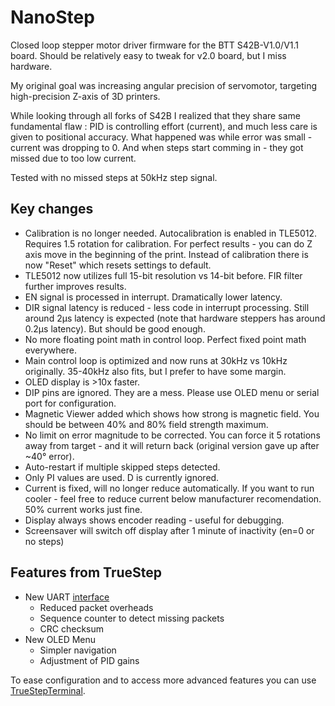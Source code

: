 # NanoStep
Closed loop stepper motor driver firmware for the BTT S42B-V1.0/V1.1 board. Should be relatively easy to tweak for v2.0 board, but I miss hardware.

My original goal was increasing angular precision of servomotor, targeting high-precision Z-axis of 3D printers. 

While looking through all forks of S42B I realized that they share same fundamental flaw : PID is controlling effort (current), and much less care is given to positional accuracy. What happened was while error was small - current was dropping to 0. And when steps start comming in - they got missed due to too low current. 

Tested with no missed steps at 50kHz step signal.

## Key changes
- Calibration is no longer needed. Autocalibration is enabled in TLE5012. Requires 1.5 rotation for calibration. For perfect results - you can do Z axis move in the beginning of the print. Instead of calibration there is now "Reset" which resets settings to default. 
- TLE5012 now utilizes full 15-bit resolution vs 14-bit before. FIR filter further improves results. 
- EN signal is processed in interrupt. Dramatically lower latency. 
- DIR signal latency is reduced - less code in interrupt processing. Still around 2µs latency is expected (note that hardware steppers has around 0.2µs latency). But should be good enough. 
- No more floating point math in control loop. Perfect fixed point math everywhere. 
- Main control loop is optimized and now runs at 30kHz vs 10kHz originally. 35-40kHz also fits, but I prefer to have some margin. 
- OLED display is >10x faster. 
- DIP pins are ignored. They are a mess. Please use OLED menu or serial port for configuration. 
- Magnetic Viewer added which shows how strong is magnetic field. You should be between 40% and 80% field strength maximum. 
- No limit on error magnitude to be corrected. You can force it 5 rotations away from target - and it will return back (original version gave up after ~40° error).
- Auto-restart if multiple skipped steps detected. 
- Only PI values are used. D is currently ignored. 
- Current is fixed, will no longer reduce automatically. If you want to run cooler - feel free to reduce current below manufacturer recomendation. 50% current works just fine. 
- Display always shows encoder reading - useful for debugging. 
- Screensaver will switch off display after 1 minute of inactivity (en=0 or no steps)

## Features from TrueStep
- New UART [interface](SerialInterface.md) 
  - Reduced packet overheads
  - Sequence counter to detect missing packets
  - CRC checksum
- New OLED Menu
  - Simpler navigation
  - Adjustment of PID gains

To ease configuration and to access more advanced features you can use [TrueStepTerminal](utils/TrueStepTerminal).

